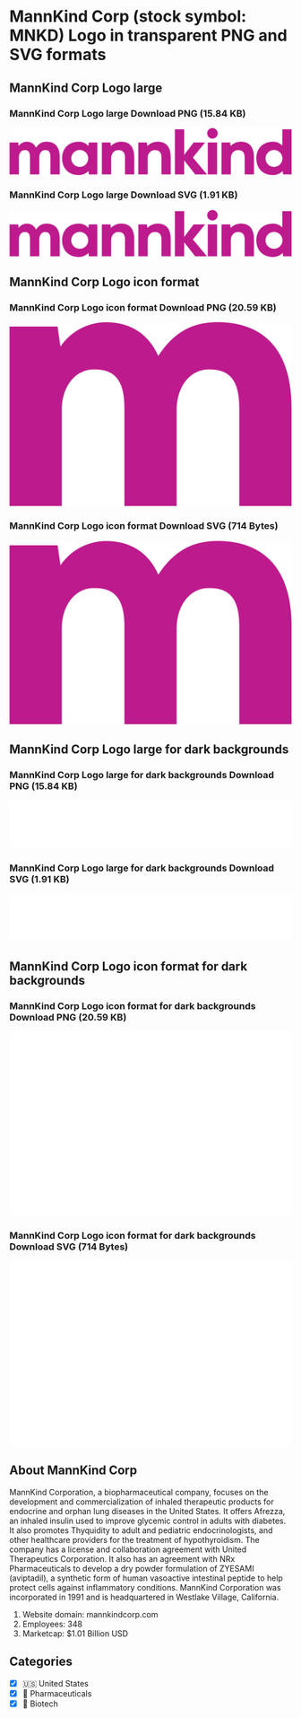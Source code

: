 # MannKind Corp (stock symbol: MNKD) Logo in transparent PNG and SVG formats

## MannKind Corp Logo large

### MannKind Corp Logo large Download PNG (15.84 KB)

![MannKind Corp Logo large Download PNG (15.84 KB)](/img/orig/MNKD_BIG-1c709ddd.png)

### MannKind Corp Logo large Download SVG (1.91 KB)

![MannKind Corp Logo large Download SVG (1.91 KB)](/img/orig/MNKD_BIG-aa6ff939.svg)

## MannKind Corp Logo icon format

### MannKind Corp Logo icon format Download PNG (20.59 KB)

![MannKind Corp Logo icon format Download PNG (20.59 KB)](/img/orig/MNKD-682dd357.png)

### MannKind Corp Logo icon format Download SVG (714 Bytes)

![MannKind Corp Logo icon format Download SVG (714 Bytes)](/img/orig/MNKD-6a64b27a.svg)

## MannKind Corp Logo large for dark backgrounds

### MannKind Corp Logo large for dark backgrounds Download PNG (15.84 KB)

![MannKind Corp Logo large for dark backgrounds Download PNG (15.84 KB)](/img/orig/MNKD_BIG.D-9c87bf72.png)

### MannKind Corp Logo large for dark backgrounds Download SVG (1.91 KB)

![MannKind Corp Logo large for dark backgrounds Download SVG (1.91 KB)](/img/orig/MNKD_BIG.D-36f93892.svg)

## MannKind Corp Logo icon format for dark backgrounds

### MannKind Corp Logo icon format for dark backgrounds Download PNG (20.59 KB)

![MannKind Corp Logo icon format for dark backgrounds Download PNG (20.59 KB)](/img/orig/MNKD.D-e329bc17.png)

### MannKind Corp Logo icon format for dark backgrounds Download SVG (714 Bytes)

![MannKind Corp Logo icon format for dark backgrounds Download SVG (714 Bytes)](/img/orig/MNKD.D-8635e8d6.svg)

## About MannKind Corp

MannKind Corporation, a biopharmaceutical company, focuses on the development and commercialization of inhaled therapeutic products for endocrine and orphan lung diseases in the United States. It offers Afrezza, an inhaled insulin used to improve glycemic control in adults with diabetes. It also promotes Thyquidity to adult and pediatric endocrinologists, and other healthcare providers for the treatment of hypothyroidism. The company has a license and collaboration agreement with United Therapeutics Corporation. It also has an agreement with NRx Pharmaceuticals to develop a dry powder formulation of ZYESAMI (aviptadil), a synthetic form of human vasoactive intestinal peptide to help protect cells against inflammatory conditions. MannKind Corporation was incorporated in 1991 and is headquartered in Westlake Village, California.

1. Website domain: mannkindcorp.com
2. Employees: 348
3. Marketcap: $1.01 Billion USD


## Categories
- [x] 🇺🇸 United States
- [x] 💊 Pharmaceuticals
- [x] 🧬 Biotech
